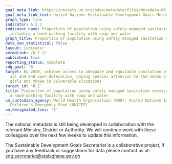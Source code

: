 ```yaml
---
goal_meta_link: https://unstats.un.org/sdgs/metadata/files/Metadata-06-02-01.pdf
goal_meta_link_text: United Nations Sustainable Development Goals Metadata (pdf 428kB)
graph_type: line
indicator: 6.2.1
indicator_name: Proportion of population using safely managed sanitation services,
  including a hand-washing facility with soap and water
graph_title: Proportion of population using safely managed sanitation services
data_non_statistical: false
layout: indicator
permalink: /6-2-1/
published: true
reporting_status: complete
sdg_goal: '6'
target: By 2030, achieve access to adequate and equitable sanitation and hygiene for
  all and end open defecation, paying special attention to the needs of women and
  girls and those in vulnerable situations
target_id: '6.2'
title: Proportion of population using safely managed sanitation services, including
  a hand-washing facility with soap and water
un_custodian_agency: World Health Organisation (WHO), United Nations International
  Children's Emergency Fund (UNICEF)
un_designated_tier: '2'
---
```

The national metadata is still being developed in collaboration with the relevant Ministry, District or Authority.  We will continue work with these colleagues over the next few weeks to update this information.

The Sustainable Development Goals Secretariat is a collaborative project, if you have any feedback or suggestions for data please contact us at: sdg.secretariat@statsghana.gov.gh
